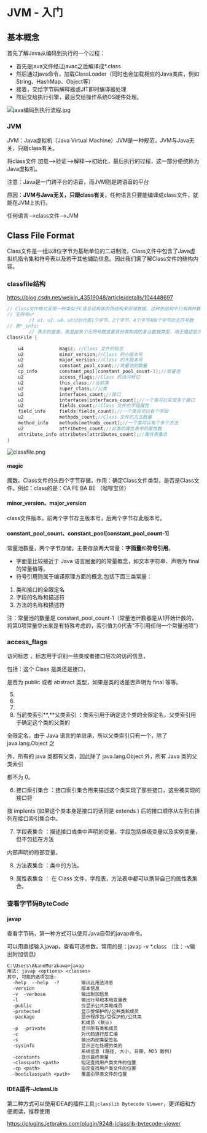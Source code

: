 # JVM - 入门



## 基本概念

首先了解Java从编码到执行的一个过程：

- 首先是java文件经过javac之后编译成*.class
- 然后通过java命令，加载ClassLoader（同时也会加载相应的Java类库，例如String、HashMap、Object等）
- 接着，交给字节码解释器或JIT即时编译器处理
- 然后交给执行引擎，最后交给操作系统OS硬件处理。

![java编码到执行流程.jpg](images/java编码到执行流程.jpg)



### JVM

JVM：Java虚拟机（Java Virtual Machine）JVM是一种规范，JVM与Java无关，只跟class有关。

将class文件 加载——>验证——>解释——>初始化，最后执行的过程，这一部分便统称为Java虚拟机。



注意：Java是一门跨平台的语音，而JVM则是跨语音的平台

原因：**JVM与Java无关，只跟class有关**，任何语言只要能编译成class文件，就能在JVM上执行。

任何语言——>class文件——>JVM



## Class File Format

Class文件是一组以8位字节为基础单位的二进制流，Class文件中包含了Java虚拟机指令集和符号表以及若干其他辅助信息。因此我们需了解Class文件的结构内容。



### classfile结构

https://blog.csdn.net/weixin_43519048/article/details/104448697

```java
// Class文件格式采用一种类似于C语言结构体的伪结构来存储数据，这种伪结构中只有两种数据类型：无符号数和表
// 无符号u*：
		// u1、u2、u4、u8分别代表1个字节、2个字节、4个字节和8个字节的无符号数
// 表*_info: 
		// 表示的是表。表是由多个无符号数或者其他表构成的复合数据类型，用于描述层次关系
ClassFile {

    u4             magic; //Class 文件的标志
    u2             minor_version;//Class 的小版本号
    u2             major_version;//Class 的大版本号
    u2             constant_pool_count;//常量池的数量
    cp_info        constant_pool[constant_pool_count-1];//常量池
    u2             access_flags;//Class 的访问标记
    u2             this_class;//当前类
    u2             super_class;//父类
    u2             interfaces_count;//接口
    u2             interfaces[interfaces_count];//一个类可以实现多个接口
    u2             fields_count;//Class 文件的字段属性
    field_info     fields[fields_count];//一个类会可以有个字段
    u2             methods_count;//Class 文件的方法数量
    method_info    methods[methods_count];//一个类可以有个多个方法
    u2             attributes_count;//此类的属性表中的属性数
    attribute_info attributes[attributes_count];//属性表集合
}
```



![classfile.png](images/classfile.png)

#### magic

魔数。Class文件的头四个字节存储，作用：确定Class文件类型，是否是Class文件。例如：class的是：CA FE BA BE （咖啡宝贝）



#### minor_version、major_version

class文件版本，前两个字节存主版本号，后两个字节存此版本号。



#### constant_pool_count、constant_pool[constant_pool_count-1]

常量池数量，两个字节存储。主要存放两大常量：**字面量**和**符号引用**。

- 字面量比较接近于 Java 语言层面的的常量概念，如文本字符串、声明为 final 的常量值等。
- 符号引用则属于编译原理方面的概念,包括下面三类常量：

1. 类和接口的全限定名
2. 字段的名称和描述符
3. 方法的名称和描述符

注：常量池的数量是 constant_pool_count-1（常量池计数器是从1开始计数的，将第0项常量空出来是有特殊考虑的，索引值为0代表“不引用任何一个常量池项”）



### access_flags

访问标志 ，标志⽤于识别⼀些类或者接⼝层次的访问信息，

包括：这个 Class 是类还是接⼝，

是否为 public 或者 abstract 类型，如果是类的话是否声明为 final 等等。











5. 
6. 
7. 
8. 当前类索引**,**⽗类索引 ：类索引⽤于确定这个类的全限定名，⽗类索引⽤于确定这个类的⽗类的

全限定名，由于 Java 语⾔的单继承，所以⽗类索引只有⼀个，除了 java.lang.Object 之

外，所有的 java 类都有⽗类，因此除了 java.lang.Object 外，所有 Java 类的⽗类索引

都不为 0。

6. 接⼝索引集合 ：接⼝索引集合⽤来描述这个类实现了那些接⼝，这些被实现的接⼝将

按 implents (如果这个类本身是接⼝的话则是 extends ) 后的接⼝顺序从左到右排列在接⼝索引集合中。

7. 字段表集合 ：描述接⼝或类中声明的变量。字段包括类级变量以及实例变量，但不包括在⽅法

内部声明的局部变量。

8. ⽅法表集合 ：类中的⽅法。

9. 属性表集合 ： 在 Class ⽂件，字段表，⽅法表中都可以携带⾃⼰的属性表集合。







### 查看字节码ByteCode

#### javap

查看字节码，第一种方式可以使用Java自带的javap命令。

可以用直接输入javap，查看可选参数。常用的是：javap -v *.class    （注：-v输出附加信息)

```txt
C:\Users\AkaneMurakawa>javap
用法: javap <options> <classes>
其中, 可能的选项包括:
  -help  --help  -?        输出此用法消息
  -version                 版本信息
  -v  -verbose             输出附加信息
  -l                       输出行号和本地变量表
  -public                  仅显示公共类和成员
  -protected               显示受保护的/公共类和成员
  -package                 显示程序包/受保护的/公共类
                           和成员 (默认)
  -p  -private             显示所有类和成员
  -c                       对代码进行反汇编
  -s                       输出内部类型签名
  -sysinfo                 显示正在处理的类的
                           系统信息 (路径, 大小, 日期, MD5 散列)
  -constants               显示最终常量
  -classpath <path>        指定查找用户类文件的位置
  -cp <path>               指定查找用户类文件的位置
  -bootclasspath <path>    覆盖引导类文件的位置
```



#### IDEA插件-JclassLib

第二种方式可以使用IDEA的插件工具`jclasslib Bytecode Viewer`，更详细和方便阅读，推荐使用

https://plugins.jetbrains.com/plugin/9248-jclasslib-bytecode-viewer

